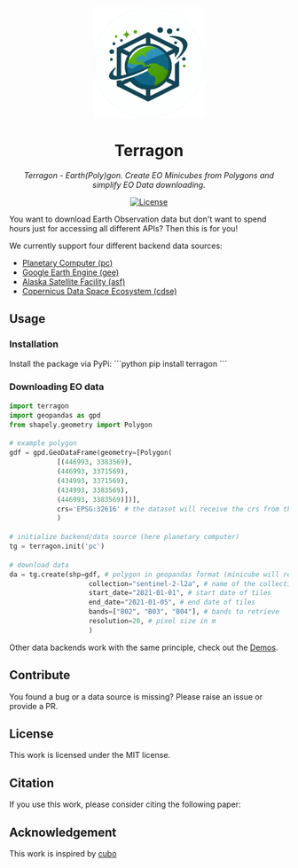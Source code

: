 <p align="center">
    <a href="https://github.com/drnhhl/terragon"><img src="docs/_static/logo.png" style="width: 200px" ></a>
</p>
<h1 align="center">Terragon</h1>
<p align="center">
    <em>Terragon - Earth(Poly)gon. Create EO Minicubes from Polygons and simplify EO Data downloading.</em>
</p>
<p align="center">
    <a href="https://opensource.org/licenses/MIT" target="_blank">
        <img src="https://img.shields.io/badge/License-MIT-blue.svg" alt="License">
    </a>
</p>

You want to download Earth Observation data but don't want to spend hours just for accessing all different APIs? Then this is for you!

We currently support four different backend data sources:
- [Planetary Computer (pc)](https://planetarycomputer.microsoft.com/catalog)
- [Google Earth Engine (gee)](https://developers.google.com/earth-engine/datasets)
- [Alaska Satellite Facility (asf)](https://asf.alaska.edu/how-to/data-basics/datasets-available-from-asf-sar-daac/)
- [Copernicus Data Space Ecosystem (cdse)](https://dataspace.copernicus.eu/explore-data/data-collections)

## Usage
### Installation
Install the package via PyPi:
´´´python
pip install terragon
´´´
### Downloading EO data
```python
import terragon
import geopandas as gpd
from shapely.geometry import Polygon

# example polygon
gdf = gpd.GeoDataFrame(geometry=[Polygon(
            [(446993, 3383569),
            (446993, 3371569),
            (434993, 3371569),
            (434993, 3383569),
            (446993, 3383569)])],
            crs='EPSG:32616' # the dataset will receive the crs from the dataframe, otherwise it will get EPSG:4326
            )

# initialize backend/data source (here planetary computer)
tg = terragon.init('pc')

# download data
da = tg.create(shp=gdf, # polygon in geopandas format (minicube will receive the same CRS)
                    collection="sentinel-2-l2a", # name of the collection
                    start_date="2021-01-01", # start date of tiles
                    end_date="2021-01-05", # end date of tiles
                    bands=["B02", "B03", "B04"], # bands to retrieve
                    resolution=20, # pixel size in m
                    )
```
Other data backends work with the same principle, check out the [Demos](demo_files).

## Contribute
You found a bug or a data source is missing? Please raise an issue or provide a PR.

## License
This work is licensed under the MIT license.

## Citation
If you use this work, please consider citing the following paper:

## Acknowledgement
This work is inspired by [cubo](https://github.com/ESDS-Leipzig/cubo)